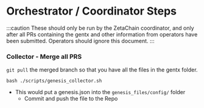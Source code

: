# Orchestrator / Coordinator Steps

:::caution
These should only be run by the ZetaChain coordinator, and only after all PRs
containing the gentx and other information from operators have been submitted.
Operators should ignore this document.
:::

### Collector - Merge all PRS

`git pull` the merged branch so that you have all the files in the gentx folder.

`bash ./scripts/genesis_collector.sh`

- This would put a genesis.json into the `genesis_files/config/` folder
  - Commit and push the file to the Repo
